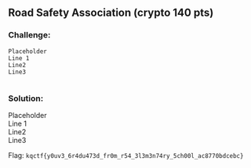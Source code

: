 ## Road Safety Association (crypto 140 pts)  
### Challenge:  
```
Placeholder    
Line 1    
Line2    
Line3    
  
```
  
### Solution:  
Placeholder    
Line 1    
Line2    
Line3    
  
  
Flag: `kqctf{y0uv3_6r4du473d_fr0m_r54_3l3m3n74ry_5ch00l_ac8770bdcebc}`  
  
